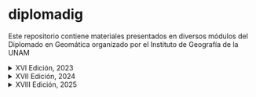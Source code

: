 # diplomadig

Este repositorio contiene materiales presentados en diversos módulos del Diplomado
en Geomática organizado por el Instituto de Geografía de la UNAM

<details>

<summary>XVI Edición, 2023</summary>

Módulo X "Análisis de series de tiempo de imágenes satelitales con R"

## 2023
- Creación de este repositorio
- Directorio /rspatial usado en ```intro_RSIG.R``` se descarga desde el folder asignado en la nube
- Directorio /LaPiedad usado en ```prelim_trendAnalysis_maiz_agave.R``` se descarga desde el folder asignado en la nube
- Directorio /muni_2018 usado en ```trendAnalysis_maiz_agave.R``` se descarga desde el folder asignado en la nube
</details>

<details>
<summary>XVII Edición, 2024</summary>

Módulo IX "Percepción Remota: Análisis de series de tiempo de imágenes satelitales con R"

## Primera Sesión (Agosto 10): 

- Directorio /data/rspatial usado en ```intro_RSIG.R```

- Directorio /data/ANP distribuido a través de la nube del Diplomado y usado en ```mohinora_tmap.R```

- Directorio /data/USV7 distribuido a través de la nube del Diplomado y usado en ```mohinora_tmap.R```

## Segunda Sesión (Agosto 16)

- Directorio /data/mohinora usado en ```mohinora_imputation.R```

- Uso de ```mohinora_imputation.R```, ```mohinora_anomalies.R``` y ```mohinora_trendAnalysis.R``` 

## Tercera sesión (Agosto 17)

- Uso de ```mohinora_trendAnalysis.R``` y ```mohinora_cps.R```

## Cuarta sesión (Agosto 23)

- Uso de ```mohinora_cps.R``` y ```mohinora_sephora.R```.

**NOTA:** El portal de residencia de ```ComplexHetmap``` es [Bioconductor](https://www.bioconductor.org/packages/release/bioc/html/ComplexHeatmap.html). Por esta razón,
las instrucciones para instalar el paquete ```ComplexHetmap``` son ligeramente distintas a las discutidas
hasta ahora. De acuerdo al portal mencionado, las instrucciones para installar ```ComplexHetmap``` en R (en versiones superiores a la 4.4) son:

```{r, eval=FALSE}
(!require("BiocManager", quietly = TRUE))
    install.packages("BiocManager")

BiocManager::install("ComplexHeatmap")
```

</details>


<details>
<summary>XVIII Edición, 2025</summary>

# Bloque 2, Módulo V "R como herramienta de SIG"

## Primera Sesión (Abril 4): 

- Directorio /data/rspatial usado en ```intro_RSIG.R```

- Directorio /data/ANP distribuido a través de la nube del Diplomado y usado en ```mohinora_tmap.R```

- Se empleó el script ```intro_RSIG.R``` y materiales auxiliares

## Segunda Sesión (Abril 5):

- Creación del directorio /data/mohinora/250m_16_days_NDVI_QA

- Creación del directorio /data/outputs

- Creación del directorio /data/outputs/mohinora_QA

- Creación del directorio /data/outputs/mohinora_imputation

- Creación del directorio /data/outputs/mohinora_interpolation

- Se emplearon los scripts ```mohinora_QA.R```, ```mohinora_imputation.R``` y ```mohinora_interpolation.R``` junto con algunos materiales auxiliares

## Tercera Sesión (Abril 11):

- Creación del directorio /data/mohinora/250m_16_days_NDVI_QA_byYears y los sub-directorios auxiliares

</details>



